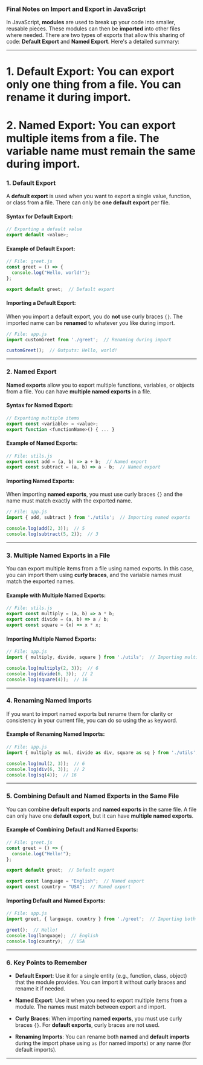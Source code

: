 
### Final Notes on **Import and Export** in JavaScript

In JavaScript, **modules** are used to break up your code into smaller, reusable pieces. These modules can then be **imported** into other files where needed. There are two types of exports that allow this sharing of code: **Default Export** and **Named Export**. Here's a detailed summary:

---

# 1. **Default Export**: You can export only **one** thing from a file. You can **rename** it during import.

# 2. **Named Export**: You can export **multiple** items from a file. The variable name **must remain the same** during import.

### **1. Default Export**

A **default export** is used when you want to export a single value, function, or class from a file. There can only be **one default export** per file.

#### Syntax for Default Export:

```js
// Exporting a default value
export default <value>;
```

#### Example of Default Export:

```js
// File: greet.js
const greet = () => {
  console.log("Hello, world!");
};

export default greet;  // Default export
```

#### Importing a Default Export:

When you import a default export, you do **not** use curly braces `{}`. The imported name can be **renamed** to whatever you like during import.

```js
// File: app.js
import customGreet from './greet';  // Renaming during import

customGreet();  // Outputs: Hello, world!
```

---

### **2. Named Export**

**Named exports** allow you to export multiple functions, variables, or objects from a file. You can have **multiple named exports** in a file.

#### Syntax for Named Export:

```js
// Exporting multiple items
export const <variable> = <value>;
export function <functionName>() { ... }
```

#### Example of Named Exports:

```js
// File: utils.js
export const add = (a, b) => a + b;  // Named export
export const subtract = (a, b) => a - b;  // Named export
```

#### Importing Named Exports:

When importing **named exports**, you must use curly braces `{}` and the name must match exactly with the exported name.

```js
// File: app.js
import { add, subtract } from './utils';  // Importing named exports

console.log(add(2, 3));  // 5
console.log(subtract(5, 2));  // 3
```

---

### **3. Multiple Named Exports in a File**

You can export multiple items from a file using named exports. In this case, you can import them using **curly braces**, and the variable names must match the exported names.

#### Example with Multiple Named Exports:

```js
// File: utils.js
export const multiply = (a, b) => a * b;
export const divide = (a, b) => a / b;
export const square = (x) => x * x;
```

#### Importing Multiple Named Exports:

```js
// File: app.js
import { multiply, divide, square } from './utils';  // Importing multiple named exports

console.log(multiply(2, 3));  // 6
console.log(divide(6, 3));  // 2
console.log(square(4));  // 16
```

---

### **4. Renaming Named Imports**

If you want to import named exports but rename them for clarity or consistency in your current file, you can do so using the `as` keyword.

#### Example of Renaming Named Imports:

```js
// File: app.js
import { multiply as mul, divide as div, square as sq } from './utils';  // Renaming imports

console.log(mul(2, 3));  // 6
console.log(div(6, 3));  // 2
console.log(sq(4));  // 16
```

---

### **5. Combining Default and Named Exports in the Same File**

You can combine **default exports** and **named exports** in the same file. A file can only have one **default export**, but it can have **multiple named exports**.

#### Example of Combining Default and Named Exports:

```js
// File: greet.js
const greet = () => {
  console.log("Hello!");
};

export default greet;  // Default export

export const language = "English";  // Named export
export const country = "USA";  // Named export
```

#### Importing Default and Named Exports:

```js
// File: app.js
import greet, { language, country } from './greet';  // Importing both default and named exports

greet();  // Hello!
console.log(language);  // English
console.log(country);  // USA
```

---

### **6. Key Points to Remember**

* **Default Export**: Use it for a single entity (e.g., function, class, object) that the module provides. You can import it without curly braces and rename it if needed.

* **Named Export**: Use it when you need to export multiple items from a module. The names must match between export and import.

* **Curly Braces**: When importing **named exports**, you must use curly braces `{}`. For **default exports**, curly braces are not used.

* **Renaming Imports**: You can rename both **named** and **default imports** during the import phase using `as` (for named imports) or any name (for default imports).

---